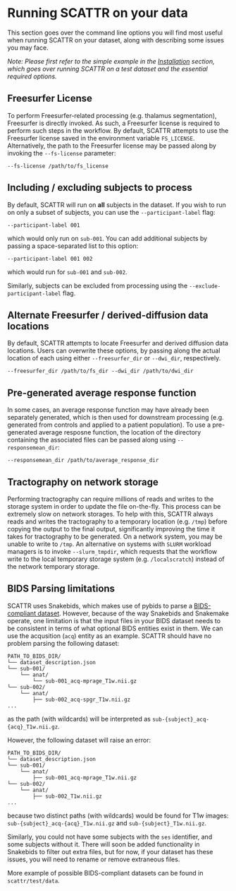 # Running SCATTR on your data

This section goes over the command line options you will find most useful when
running SCATTR on your dataset, along with describing some issues you may face.

_Note: Please first refer to the simple example in the 
[Installation](https://scattr.readthedocs.io/en/stable/getting_started/installation.html) 
section, which goes over running SCATTR on a test dataset and the essential 
required options._

## Freesurfer License

To perform Freesurfer-related processing (e.g. thalamus segmentation), 
Freesurfer is directly invoked. As such, a Freesurfer license is required to 
perform such steps in the workflow. By default, SCATTR attempts to use the 
Freesurfer license saved in the environment variable `FS_LICENSE`.
Alternatively, the path to the Freesurfer license may be passed along by 
invoking the `--fs-license` parameter:

```
--fs-license /path/to/fs_license
```

## Including / excluding subjects to process
By default, SCATTR will run on **all** subjects in the dataset. If you wish to 
run on only a subset of subjects, you can use the `--participant-label` flag:

```
--participant-label 001
```

which would only run on `sub-001`. You can add additional subjects by passing
a space-separated list to this option:

```
--participant-label 001 002
```

which would run for `sub-001` and `sub-002`.

Similarly, subjects can be excluded from processing using the 
`--exclude-participant-label` flag.

## Alternate Freesurfer / derived-diffusion data locations

By default, SCATTR attempts to locate Freesurfer and derived diffusion data 
locations. Users can overwrite these options, by passing along the actual 
location of each using either `--freesurfer_dir` or `--dwi_dir`, respectively.

```
--freesurfer_dir /path/to/fs_dir --dwi_dir /path/to/dwi_dir
```

## Pre-generated average response function
In some cases, an average response function may have already been separately 
generated, which is then used for downstream processing (e.g. generated from
controls and applied to a patient population). To use a pre-generated average
resposne function, the location of the directory containing the associated files
can be passed along using `--responsemean_dir`:

```
--responsemean_dir /path/to/average_response_dir
```

## Tractography on network storage

Performing tractography can require millions of reads and writes to the storage 
system in order to update the file on-the-fly. This process can be extremely 
slow on network storages. To help with this, SCATTR always reads and writes the
tractography to a temporary location (e.g. `/tmp`) before copying the output to
the final output, significantly improving the time it takes for tractography to 
be generated. On a network system, you may be unable to write to `/tmp`. An 
alternative on systems with `SLURM` workload managers is to invoke 
`--slurm_tmpdir`, which requests that the workflow write to the local temporary
storage system (e.g. `/localscratch`) instead of the network temporary storage.

## BIDS Parsing limitations

SCATTR uses Snakebids, which makes use of pybids to parse a [BIDS-compliant
dataset](https://bids.neuroimaging.io/). However, because of the way Snakebids
and Snakemake operate, one limitation is that the input files in your BIDS 
dataset needs to be consistent in terms of what optional BIDS entities exist in
them. We can use the acqusition (`acq`) entity as an example. SCATTR should have
no problem parsing the following dataset:

```
PATH_TO_BIDS_DIR/
└── dataset_description.json
└── sub-001/
    └── anat/
        └── sub-001_acq-mprage_T1w.nii.gz
└── sub-002/
    └── anat/
        ├── sub-002_acq-spgr_T1w.nii.gz
...
```

as the path (with wildcards) will be interpreted as 
`sub-{subject}_acq-{acq}_T1w.nii.gz`.

However, the following dataset will raise an error:

```
PATH_TO_BIDS_DIR/
└── dataset_description.json
└── sub-001/
    └── anat/
        ├── sub-001_acq-mprage_T1w.nii.gz
└── sub-002/
    └── anat/
        ├── sub-002_T1w.nii.gz
...
```

because two distinct paths (with wildcards) would be found for T1w images:
`sub-{subject}_acq-{acq}_T1w.nii.gz` and `sub-{subject}_T1w.nii.gz`.

Similarly, you could not have some subjects with the `ses` identifier, and some
subjects without it. There will soon be added functionality in Snakebids to 
filter out extra files, but for now, if your dataset has these issues, you will
need to rename or remove extraneous files.

More example of possible BIDS-compliant datasets can be found in 
`scattr/test/data`.